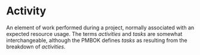 # Activity


An element of work performed during a project, normally associated with
an expected resource usage. The terms *activities* and *tasks* are
somewhat interchangeable, although the PMBOK defines *tasks* as
resulting from the breakdown of *activities*.


